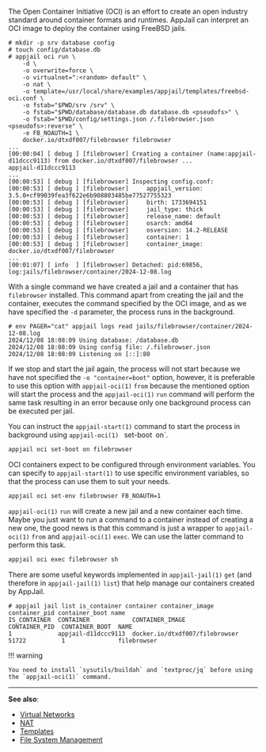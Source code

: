 The Open Container Initiative (OCI) is an effort to create an open industry standard around container formats and runtimes. AppJail can interpret an OCI image to deploy the container using FreeBSD jails.

```console
# mkdir -p srv database config
# touch config/database.db
# appjail oci run \
    -d \
    -o overwrite=force \
    -o virtualnet=":<random> default" \
    -o nat \
    -o template=/usr/local/share/examples/appjail/templates/freebsd-oci.conf \
    -o fstab="$PWD/srv /srv" \
    -o fstab="$PWD/database/database.db database.db <pseudofs>" \
    -o fstab="$PWD/config/settings.json /.filebrowser.json <pseudofs>:reverse" \
    -e FB_NOAUTH=1 \
    docker.io/dtxdf007/filebrowser filebrowser
...
[00:00:04] [ debug ] [filebrowser] Creating a container (name:appjail-d11dccc9113) from docker.io/dtxdf007/filebrowser ...
appjail-d11dccc9113
...
[00:00:53] [ debug ] [filebrowser] Inspecting config.conf:
[00:00:53] [ debug ] [filebrowser]     appjail_version: 3.5.0+cf99039fea3f622e6b908803485be77527755323
[00:00:53] [ debug ] [filebrowser]     birth: 1733694151
[00:00:53] [ debug ] [filebrowser]     jail_type: thick
[00:00:53] [ debug ] [filebrowser]     release_name: default
[00:00:53] [ debug ] [filebrowser]     osarch: amd64
[00:00:53] [ debug ] [filebrowser]     osversion: 14.2-RELEASE
[00:00:53] [ debug ] [filebrowser]     container: 1
[00:00:53] [ debug ] [filebrowser]     container_image: docker.io/dtxdf007/filebrowser
...
[00:01:07] [ info  ] [filebrowser] Detached: pid:69856, log:jails/filebrowser/container/2024-12-08.log
```

With a single command we have created a jail and a container that has `filebrowser` installed. This command apart from creating the jail and the container, executes the command specified by the OCI image, and as we have specified the `-d` parameter, the process runs in the background.

```console
# env PAGER="cat" appjail logs read jails/filebrowser/container/2024-12-08.log
2024/12/08 18:08:09 Using database: /database.db
2024/12/08 18:08:09 Using config file: /.filebrowser.json
2024/12/08 18:08:09 Listening on [::]:80
```

If we stop and start the jail again, the process will not start because we have not specified the `-o "container=boot"` option, however, it is preferable to use this option with `appjail-oci(1)` `from` because the mentioned option will start the process and the `appjail-oci(1)` `run` command will perform the same task resulting in an error because only one background process can be executed per jail.

You can instruct the `appjail-start(1)` command to start the process in background using `appjail-oci(1)` ` `set-boot` `on`.

```sh
appjail oci set-boot on filebrowser
```

OCI containers expect to be configured through environment variables. You can specify to `appjail-start(1)` to use specific environment variables, so that the process can use them to suit your needs.

```sh
appjail oci set-env filebrowser FB_NOAUTH=1
```

`appjail-oci(1)` `run` will create a new jail and a new container each time. Maybe you just want to run a command to a container instead of creating a new one, the good news is that this command is just a wrapper to `appjail-oci(1)` `from` and `appjail-oci(1)` `exec`. We can use the latter command to perform this task.

```sh
appjail oci exec filebrowser sh
```

There are some useful keywords implemented in `appjail-jail(1)` `get` (and therefore in `appjail-jail(1)` `list`) that help manage our containers created by AppJail.

```console
# appjail jail list is_container container container_image container_pid container_boot name
IS_CONTAINER  CONTAINER            CONTAINER_IMAGE                 CONTAINER_PID  CONTAINER_BOOT  NAME
1             appjail-d11dccc9113  docker.io/dtxdf007/filebrowser  51722          1               filebrowser
```

!!! warning

    You need to install `sysutils/buildah` and `textproc/jq` before using the `appjail-oci(1)` command.

---

**See also**:

* [Virtual Networks](networking/virtual-networks/intro.md)
* [NAT](networking/virtual-networks/NAT.md)
* [Templates](templates.md)
* [File System Management](fs-mgmt.md)

